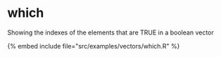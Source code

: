 # which

Showing the indexes of the elements that are TRUE in a boolean vector

{% embed include file="src/examples/vectors/which.R" %}


